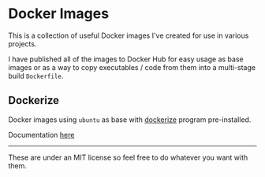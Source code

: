 # Docker Images

This is a collection of useful Docker images I've created for use in various projects.

I have published all of the images to Docker Hub for easy usage as base images or as a way to copy executables / code from them into a multi-stage build `Dockerfile`.

## Dockerize
Docker images using `ubuntu` as base with [dockerize](https://github.com/jwilder/dockerize) program pre-installed.

Documentation [here](https://github.com/cbp44/docker_images/tree/master/dockerize)

---
These are under an MIT license so feel free to do whatever you want with them.
